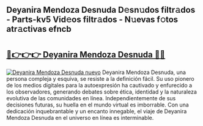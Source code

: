 ## Deyanira Mendoza Desnuda D𝚎sn𝚞dos filtr𝚊dos - Parts-kv5 Vid𝚎os filtr𝚊dos - N𝚞evas f𝚘tos atr𝚊ctivas efncb

# <h2><a href="http://mb4dcen.tromn.icu/?c=Deyanira+Mendoza+Desnuda">🔗👉👉👉 Deyanira Mendoza Desnuda 🔗🔗</a></h2>

[![Deyanira Mendoza Desnuda nuevo](https://i.imgur.com/pEAQMta.gif)](http://mb4dcen.tromn.icu/?c=Deyanira+Mendoza+Desnuda)
Deyanira Mendoza Desnuda, una persona compleja y esquiva, se resiste a la definición fácil. Su uso pionero de los medios digitales para la autoexpresión ha cautivado y enfurecido a los observadores, generando debates sobre ética, identidad y la naturaleza evolutiva de las comunidades en línea. Independientemente de sus decisiones futuras, su huella en el mundo virtual es imborrable. Con una dedicación inquebrantable y un encanto innegable, el viaje de Deyanira Mendoza Desnuda en el universo en línea es interminable.
